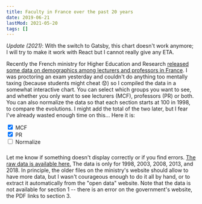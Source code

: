 ```yaml
---
title: Faculty in France over the past 20 years
date: 2019-06-21
lastMod: 2021-05-20
tags: []
---
```


*Update (2021)*: With the switch to Gatsby, this chart doesn't work anymore; I will try to make it work with React but I cannot really give any ETA.

Recently the French ministry for Higher Education and Research [released some data on demographics among lecturers and professors in France](http://www.enseignementsup-recherche.gouv.fr/cid85019/fiches-demographiques-des-sections-du-cnu.html).
I was proctoring an exam yesterday and couldn't do anything too mentally taxing (because students might cheat :worried:) so I compiled the data in a somewhat interactive chart.
You can select which groups you want to see, and whether you only want to see lecturers (MCF), professors (PR) or both.
You can also normalize the data so that each section starts at 100 in 1998, to compare the evolutions.
I might add the total of the two later, but I fear I've already wasted enough time on this...
Here it is:


<div>
<div id="groups"></div>
<div>
  <div class="form-check-inline">
    <input class="form-check-input" type="checkbox" value="" id="mcf" checked />
    <label class="form-check-label" for="mcf">MCF</label>
  </div>
  <div class="form-check-inline">
    <input class="form-check-input" type="checkbox" value="" id="pr" checked />
    <label class="form-check-label" for="pr">PR</label>
  </div>
  <div class="form-check-inline">
    <input class="form-check-input" type="checkbox" value="" id="normalize" />
    <label class="form-check-label" for="normalize">Normalize</label>
  </div>
</div>
<div id="chart"></div>
<h5 class="text-center" id="nom-section"></h5>
</div>

Let me know if something doesn't display correctly or if you find errors.
[The raw data is available here.](./demos.json)
The data is only for 1998, 2003, 2008, 2013, and 2018.
In principle, the older files on the ministry's website should allow to have more data, but I wasn't courageous enough to do it all by hand, or to extract it automatically from the "open data" website.
Note that the data is not available for section 1 -- there is an error on the government's website, the PDF links to section 3.

<script src="https://d3js.org/d3.v6.min.js"></script>
<script src="chart.js"></script>
